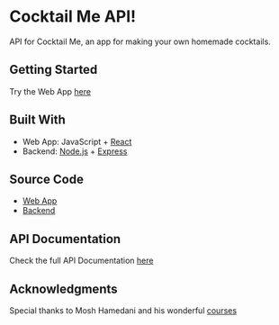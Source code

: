 # Cocktail Me API!

API for Cocktail Me, an app for making your own homemade cocktails.

## Getting Started

Try the Web App [here](https://yaniv-cocktailme.herokuapp.com/)

## Built With

- Web App: JavaScript + [React](https://reactjs.org/)
- Backend: [Node.js](https://nodejs.org/) + [Express](http://expressjs.com/)

## Source Code

- [Web App](https://github.com/ygoldfrid/cocktail-me)
- [Backend](https://github.com/ygoldfrid/cocktail-me-api)

## API Documentation

Check the full API Documentation [here](https://documenter.getpostman.com/view/11305627/T17AkWqx)

## Acknowledgments

Special thanks to Mosh Hamedani and his wonderful [courses](https://codewithmosh.com/)
